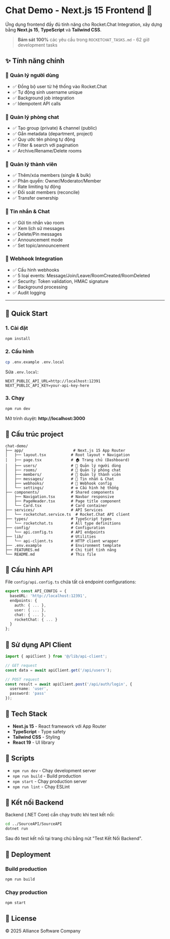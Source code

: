 # Chat Demo - Next.js 15 Frontend 💬

Ứng dụng frontend đầy đủ tính năng cho Rocket.Chat Integration, xây dựng bằng **Next.js 15**, **TypeScript** và **Tailwind CSS**.

> **Bám sát 100%** các yêu cầu trong `ROCKETCHAT_TASKS.md` - 62 giờ development tasks

## ✨ Tính năng chính

### 👥 Quản lý người dùng
- ✅ Đồng bộ user từ hệ thống vào Rocket.Chat
- ✅ Tự động sinh username unique
- ✅ Background job integration
- ✅ Idempotent API calls

### 💬 Quản lý phòng chat
- ✅ Tạo group (private) & channel (public)
- ✅ Gắn metadata (department, project)
- ✅ Quy ước tên phòng tự động
- ✅ Filter & search với pagination
- ✅ Archive/Rename/Delete rooms

### 👤 Quản lý thành viên
- ✅ Thêm/xóa members (single & bulk)
- ✅ Phân quyền: Owner/Moderator/Member
- ✅ Rate limiting tự động
- ✅ Đối soát members (reconcile)
- ✅ Transfer ownership

### 📨 Tin nhắn & Chat
- ✅ Gửi tin nhắn vào room
- ✅ Xem lịch sử messages
- ✅ Delete/Pin messages
- ✅ Announcement mode
- ✅ Set topic/announcement

### 🔗 Webhook Integration
- ✅ Cấu hình webhooks
- ✅ 5 loại events: Message/Join/Leave/RoomCreated/RoomDeleted
- ✅ Security: Token validation, HMAC signature
- ✅ Background processing
- ✅ Audit logging

---

## 🚀 Quick Start

### 1. Cài đặt
```bash
npm install
```

### 2. Cấu hình
```bash
cp .env.example .env.local
```

Sửa `.env.local`:
```env
NEXT_PUBLIC_API_URL=http://localhost:12391
NEXT_PUBLIC_API_KEY=your-api-key-here
```

### 3. Chạy
```bash
npm run dev
```

Mở trình duyệt: **http://localhost:3000**

## 📁 Cấu trúc project

```
chat-demo/
├── app/                      # Next.js 15 App Router
│   ├── layout.tsx           # Root layout + Navigation
│   ├── page.tsx             # 🏠 Trang chủ (Dashboard)
│   ├── users/               # 👥 Quản lý người dùng
│   ├── rooms/               # 💬 Quản lý phòng chat
│   ├── members/             # 👤 Quản lý thành viên
│   ├── messages/            # 📨 Tin nhắn & Chat
│   ├── webhooks/            # 🔗 Webhook config
│   └── settings/            # ⚙️ Cấu hình hệ thống
├── components/              # Shared components
│   ├── Navigation.tsx       # Navbar responsive
│   ├── PageHeader.tsx       # Page title component
│   └── Card.tsx             # Card container
├── services/                # API Services
│   └── rocketchat.service.ts  # Rocket.Chat API client
├── types/                   # TypeScript types
│   └── rocketchat.ts        # All type definitions
├── config/                  # Configuration
│   └── api.config.ts        # API endpoints
├── lib/                     # Utilities
│   └── api-client.ts        # HTTP client wrapper
├── .env.example             # Environment template
├── FEATURES.md              # Chi tiết tính năng
└── README.md                # This file
```

## 🔧 Cấu hình API

File `config/api.config.ts` chứa tất cả endpoint configurations:

```typescript
export const API_CONFIG = {
  baseURL: 'http://localhost:12391',
  endpoints: {
    auth: { ... },
    user: { ... },
    chat: { ... },
    rocketChat: { ... }
  }
};
```

## 📡 Sử dụng API Client

```typescript
import { apiClient } from '@/lib/api-client';

// GET request
const data = await apiClient.get('/api/users');

// POST request
const result = await apiClient.post('/api/auth/login', {
  username: 'user',
  password: 'pass'
});
```

## 🎨 Tech Stack

- **Next.js 15** - React framework với App Router
- **TypeScript** - Type safety
- **Tailwind CSS** - Styling
- **React 19** - UI library

## 📝 Scripts

- `npm run dev` - Chạy development server
- `npm run build` - Build production
- `npm start` - Chạy production server
- `npm run lint` - Chạy ESLint

## 🔗 Kết nối Backend

Backend (.NET Core) cần chạy trước khi test kết nối:

```bash
cd ../SourceAPI/SourceAPI
dotnet run
```

Sau đó test kết nối tại trang chủ bằng nút "Test Kết Nối Backend".

## 🚀 Deployment

### Build production
```bash
npm run build
```

### Chạy production
```bash
npm start
```

## 📄 License

© 2025 Alliance Software Company

